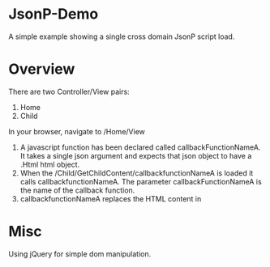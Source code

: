 JsonP-Demo
==========
A simple example showing a single cross domain JsonP script load.

Overview
========
There are two Controller/View pairs:
1.	Home
2.	Child

In your browser, navigate to /Home/View
1.	A javascript function has been declared called callbackFunctionNameA. It takes a single json argument and expects that json object to have a .Html html object.
2.	When the /Child/GetChildContent/callbackfunctionNameA is loaded it calls callbackfunctionNameA. The parameter callbackFunctionNameA is the name of the callback function. 
3.	callbackfunctionNameA replaces the HTML content in <div id="childDiv"></div>

Misc
====
Using jQuery for simple dom manipulation.